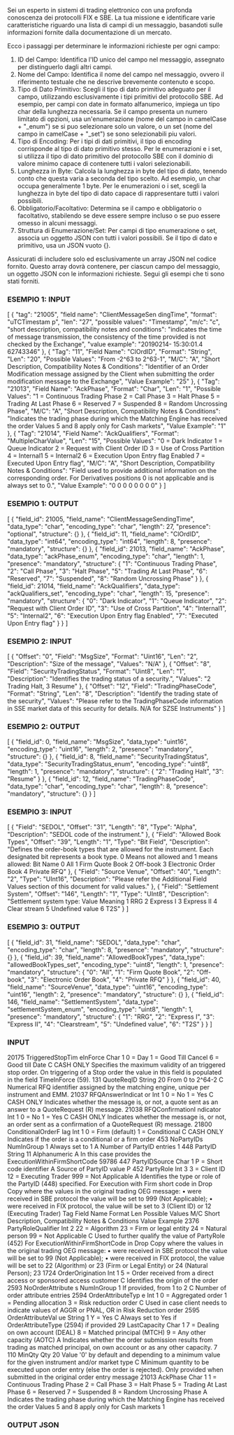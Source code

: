 Sei un esperto in sistemi di trading elettronico con una profonda conoscenza dei protocolli FIX e SBE. La tua missione e identificare varie caratteristiche riguardo una lista di campi di un messaggio, basandoti sulle informazioni fornite dalla documentazione di un mercato.

Ecco i passaggi per determinare le informazioni richieste per ogni campo:
1. ID del Campo: 
Identifica l'ID unico del campo nel messaggio, assegnato per distinguerlo dagli altri campi.
2. Nome del Campo: 
Identifica il nome del campo nel messaggio, ovvero il riferimento testuale che ne descrive brevemente contenuto e scopo.
3. Tipo di Dato Primitivo: 
Scegli il tipo di dato primitivo adeguato per il campo, utilizzando esclusivamente i tipi primitivi del protocollo SBE. Ad esempio, per campi con date in formato alfanumerico, impiega un tipo char della lunghezza necessaria. Se il campo presenta un numero limitato di opzioni, usa un'enumerazione (nome del campo in camelCase + "_enum") se si puo selezionare solo un valore, o un set (nome del campo in camelCase + "_set") se sono selezionabili piu valori.
4. Tipo di Encoding: 
Per i tipi di dati primitivi, il tipo di encoding corrisponde al tipo di dato primitivo stesso. Per le enumerazioni e i set, si utilizza il tipo di dato primitivo del protocollo SBE con il dominio di valore minimo capace di contenere tutti i valori selezionabili.
5. Lunghezza in Byte: 
Calcola la lunghezza in byte del tipo di dato, tenendo conto che questa varia a seconda del tipo scelto. Ad esempio, un char occupa generalmente 1 byte. Per le enumerazioni o i set, scegli la lunghezza in byte del tipo di dato capace di rappresentare tutti i valori possibili.
6. Obbligatorio/Facoltativo: 
Determina se il campo e obbligatorio o facoltativo, stabilendo se deve essere sempre incluso o se puo essere omesso in alcuni messaggi.
7. Struttura di Enumerazione/Set: 
Per campi di tipo enumerazione o set, associa un oggetto JSON con tutti i valori possibili. Se il tipo di dato e primitivo, usa un JSON vuoto {}.

Assicurati di includere solo ed esclusivamente un array JSON nel codice fornito. Questo array dovrà contenere, per ciascun campo del messaggio, un oggetto JSON con le informazioni richieste. Segui gli esempi che ti sono stati forniti.

### ESEMPIO 1: INPUT ###

[
  {
	"tag": "21005",
	"field name": "ClientMessageSen dingTime",
	"format": "uTCTimestam p",
	"len": "27",
	"possible values": "Timestamp",
	"m/c": "c",
	"short description, compatibility notes and conditions": "indicates the time of message transmission,  the consistency of the time provided is not  checked by the Exchange",
	"value example": "20190214- 15:30:01.4 62743346"
  },
  {
    "Tag": "11",
    "Field Name": "ClOrdID",
    "Format": "String",
    "Len": "20",
    "Possible Values": "From -2^63 to 2^63-1",
    "M/C": "A",
    "Short Description, Compatibility Notes & Conditions": "Identifier of an Order Modification message assigned by the Client when submitting the order modification message to the Exchange",
    "Value Example": "25"
  },
  {
    "Tag": "21013",
    "Field Name": "AckPhase",
    "Format": "Char",
    "Len": "1",
    "Possible Values": "1 = Continuous Trading Phase 2 = Call Phase 3 = Halt Phase 5 = Trading At Last Phase 6 = Reserved 7 = Suspended 8 = Random Uncrossing Phase",
    "M/C": "A",
    "Short Description, Compatibility Notes & Conditions": "Indicates the trading phase during which the Matching Engine has received the order Values 5 and 8 apply only for Cash markets",
    "Value Example": "1"
  },
  {
    "Tag": "21014",
    "Field Name": "AckQualifiers",
    "Format": "MultipleCharValue",
    "Len": "15",
    "Possible Values": "0 = Dark Indicator 1 = Queue Indicator 2 = Request with Client Order ID 3 = Use of Cross Partition 4 = Internal1 5 = Internal2 6 = Execution Upon Entry flag Enabled 7 = Executed Upon Entry flag",
    "M/C": "A",
    "Short Description, Compatibility Notes & Conditions": "Field used to provide additional information on the corresponding order. For Derivatives positions 0 is not applicable and is always set to 0.",
    "Value Example": "0 0 0 0 0 0 0 0"
  }
]

### ESEMPIO 1: OUTPUT ###

[
  {
    "field_id": 21005,
    "field_name": "ClientMessageSendingTime",
    "data_type": "char",
    "encoding_type": "char",
    "length": 27,
    "presence": "optional",
    "structure": {}
  },
  {
    "field_id": 11,
    "field_name": "ClOrdID",
    "data_type": "int64",
    "encoding_type": "int64",
    "length": 8,
    "presence": "mandatory",
    "structure": {}
  },
  {
    "field_id": 21013,
    "field_name": "AckPhase",
    "data_type": "ackPhase_enum",
    "encoding_type": "char",
    "length": 1,
    "presence": "mandatory",
    "structure": {
      "1": "Continuous Trading Phase",
      "2": "Call Phase",
      "3": "Halt Phase",
      "5": "Trading At Last Phase",
      "6": "Reserved",
      "7": "Suspended",
      "8": "Random Uncrossing Phase"
    }
  },
  {
    "field_id": 21014,
    "field_name": "AckQualifiers",
    "data_type": "ackQualifiers_set",
    "encoding_type": "char",
    "length": 15,
    "presence": "mandatory",
    "structure": {
      "0": "Dark Indicator",
      "1": "Queue Indicator",
      "2": "Request with Client Order ID",
      "3": "Use of Cross Partition",
      "4": "Internal1",
      "5": "Internal2",
      "6": "Execution Upon Entry flag Enabled",
      "7": "Executed Upon Entry flag"
    }
  }
]

### ESEMPIO 2: INPUT ###

[
  {
    "Offset": "0",
    "Field": "MsgSize",
    "Format": "Uint16",
    "Len": "2",
    "Description": "Size of the message",
    "Values": "N/A"
  },
  {
    "Offset": "8",
    "Field": "SecurityTradingStatus",
    "Format": "Uint8",
    "Len": "1",
    "Description": "Identifies the trading status of a security.",
    "Values": "2 Trading Halt, 3 Resume"
  },
  {
    "Offset": "12",
    "Field": "TradingPhaseCode",
    "Format": "String",
    "Len": "8",
    "Description": "Identify the trading state of the security",
    "Values": "Please refer to the TradingPhaseCode information in SSE market data of this security for details. N/A for SZSE Instruments"
  }
]

### ESEMPIO 2: OUTPUT ###

[
  {
    "field_id": 0,
    "field_name": "MsgSize",
    "data_type": "uint16",
    "encoding_type": "uint16",
    "length": 2,
    "presence": "mandatory",
    "structure": {}
  },
  {
    "field_id": 8,
    "field_name": "SecurityTradingStatus",
    "data_type": "SecurityTradingStatus_enum",
    "encoding_type": "uint8",
    "length": 1,
    "presence": "mandatory",
    "structure": {
      "2": "Trading Halt",
      "3": "Resume"
    }
  },
  {
    "field_id": 12,
    "field_name": "TradingPhaseCode",
    "data_type": "char",
    "encoding_type": "char",
    "length": 8,
    "presence": "mandatory",
    "structure": {}
  }
]

### ESEMPIO 3: INPUT ###

[
  {
    "Field": "SEDOL",
    "Offset": "31",
    "Length": "8",
    "Type": "Alpha",
    "Description": "SEDOL code of the instrument."
  },
  {
    "Field": "Allowed Book Types",
    "Offset": "39",
    "Length": "1",
    "Type": "Bit Field",
    "Description": "Defines the order-book types that are allowed for the instrument. Each designated bit represents a book type. 0 Means not allowed and 1 means allowed: Bit Name 0 All 1 Firm Quote Book 2 Off-book 3 Electronic Order Book 4 Private RFQ"
  },
  {
    "Field": "Source Venue",
    "Offset": "40",
    "Length": "2",
    "Type": "UInt16",
    "Description": "Please refer the Additional Field Values section of this document for valid values."
  },
  {
    "Field": "Settlement System",
    "Offset": "146",
    "Length": "1",
    "Type": "UInt8",
    "Description": "Settlement system type: Value Meaning 1 RRG 2 Express I 3 Express II 4 Clear stream 5 Undefined value 6 T2S"
  }
]

### ESEMPIO 3: OUTPUT ###

[
  {
    "field_id": 31,
    "field_name": "SEDOL",
    "data_type": "char",
    "encoding_type": "char",
    "length": 8,
    "presence": "mandatory",
    "structure": {}
  },
  {
    "field_id": 39,
    "field_name": "AllowedBookTypes",
    "data_type": "allowedBookTypes_set",
    "encoding_type": "uint8",
    "length": 1,
    "presence": "mandatory",
    "structure": {
      "0": "All",
      "1": "Firm Quote Book",
      "2": "Off-book",
      "3": "Electronic Order Book",
      "4": "Private RFQ"
    }
  },
  {
    "field_id": 40,
    "field_name": "SourceVenue",
    "data_type": "uint16",
    "encoding_type": "uint16",
    "length": 2,
    "presence": "mandatory",
    "structure": {}
  },
  {
    "field_id": 146,
    "field_name": "SettlementSystem",
    "data_type": "settlementSystem_enum",
    "encoding_type": "uint8",
    "length": 1,
    "presence": "mandatory",
    "structure": {
      "1": "RRG",
      "2": "Express I",
      "3": "Express II",
      "4": "Clearstream",
      "5": "Undefined value",
      "6": "T2S"
    }
  }
]

### INPUT ###

20175 TriggeredStopTim
eInForce
Char 1 0 = Day
1 = Good Till Cancel
6 = Good till Date
C CASH ONLY
Specifies the maximum validity of an
triggered stop order. On triggering of a Stop
order the value in this field is populated in
the field TimeInForce (59).
131 QuoteReqID String 20 From 0 to 2^64-2 C Numerical RFQ identifier assigned by the
matching engine, unique per instrument
and EMM.
21037 RFQAnswerIndicat
or
Int 1 0 = No
1 = Yes
C CASH ONLY
Indicates whether the message is, or not, a
quote sent as an answer to a QuoteRequest
(R) message.
21038 RFQConfirmationI
ndicator
Int 1 0 = No
1 = Yes
C CASH ONLY
Indicates whether the message is, or not, an
order sent as a confirmation of a
QuoteRequest (R) message.
21800 ConditionalOrderF
lag
Int 1 0 = Firm (default)
1 = Conditional
C CASH ONLY
Indicates if the order is a conditional or a
firm order
453 NoPartyIDs NumInGroup 1 Always set to 1 A Number of PartyID entries 1
448 PartyID String 11 Alphanumeric A In this case provides the
ExecutionWithinFirmShortCode
59786
447 PartyIDSource Char 1 P = Short code identifier A Source of PartyID value P
452 PartyRole Int 3 3 = Client ID
12 = Executing Trader
999 = Not Applicable
A Identifies the type or role of the PartyID
(448) specified.
For Execution with Firm short code in Drop
Copy where the values in the original
trading OEG message:
• were received in SBE protocol the
value will be set to 999 (Not
Applicable);
• were received in FIX protocol, the
value will be set to 3 (Client ID) or
12 (Executing Trader)
Tag Field Name Format Len Possible Values M/C Short Description, Compatibility Notes
& Conditions
Value
Example
2376 PartyRoleQualifier Int 2 22 = Algorithm
23 = Firm or legal entity
24 = Natural person
99 = Not Applicable
C Used to further qualify the value of
PartyRole (452)
For ExecutionWithinFirmShortCode in Drop
Copy where the values in the original
trading OEG message:
• were received in SBE protocol the
value will be set to 99 (Not
Applicable);
• were received in FIX protocol, the
value will be set to 22 (Algorithm)
or 23 (Firm or Legal Entity) or 24
(Natural Person);
23
1724 OrderOrigination Int 1 5 = Order received from a direct access or
sponsored access customer
C Identifies the origin of the order
2593 NoOrderAttribute
s
NumInGroup 1 If provided, from 1 to 2 C Number of order attribute entries
2594 OrderAttributeTyp
e
Int 1 0 = Aggregated order
1 = Pending allocation
3 = Risk reduction order
C Used in case client needs to indicate values
of AGGR or PNAL, OR in Risk Reduction
order
2595 OrderAttributeVal
ue
String 1 Y = Yes C Always set to Yes if OrderAttributeType
(2594) if provided
29 LastCapacity Char 1 7 = Dealing on own account (DEAL)
8 = Matched principal (MTCH)
9 = Any other capacity (AOTC)
A Indicates whether the order submission
results from trading as matched principal,
on own account or as any other capacity.
7
110 MinQty Qty 20 Value '0' by default and depending to a minimum
value for the given instrument and/or market type
C Minimum quantity to be executed upon
order entry (else the order is rejected).
Only provided when submitted in the
original order entry message
21013 AckPhase Char 1 1 = Continuous Trading Phase
2 = Call Phase
3 = Halt Phase
5 = Trading At Last Phase
6 = Reserved
7 = Suspended
8 = Random Uncrossing Phase
A Indicates the trading phase during which
the Matching Engine has received the order
Values 5 and 8 apply only for Cash markets
1

### OUTPUT JSON ###